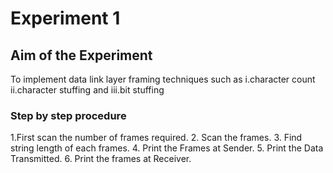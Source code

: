# Experiment 1

## Aim of the Experiment
To implement data link layer framing techniques such as
i.character count ii.character stuffing and iii.bit stuffing

### Step by step procedure
1.First scan the number of frames required.
2. Scan the frames.
3. Find string length of each frames.
4. Print the Frames at Sender.
5. Print  the Data Transmitted.
6. Print the frames at Receiver.


